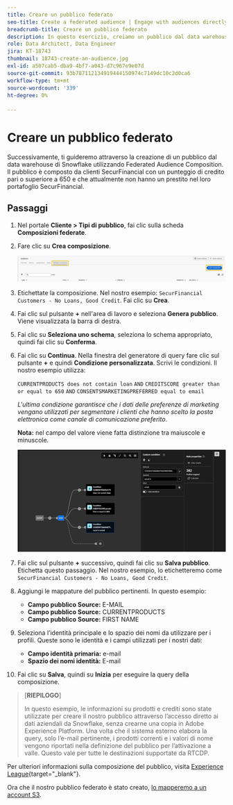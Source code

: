 ```yaml
---
title: Creare un pubblico federato
seo-title: Create a federated audience | Engage with audiences directly from your data warehouse using Federated Audience Composition
breadcrumb-title: Creare un pubblico federato
description: In questo esercizio, creiamo un pubblico dal data warehouse di Snowflake utilizzando Federated Audience Composition.
role: Data Architect, Data Engineer
jira: KT-18743
thumbnail: 18743-create-an-audience.jpg
exl-id: a507cab5-dba9-4bf7-a043-d7c967e9e07d
source-git-commit: 93b787112134919444150974c7149dc10c2d0ca6
workflow-type: tm+mt
source-wordcount: '339'
ht-degree: 0%

---
```


# Creare un pubblico federato

Successivamente, ti guideremo attraverso la creazione di un pubblico dal data warehouse di Snowflake utilizzando Federated Audience Composition. Il pubblico è composto da clienti SecurFinancial con un punteggio di credito pari o superiore a 650 e che attualmente non hanno un prestito nel loro portafoglio SecurFinancial.

## Passaggi

1. Nel portale **Cliente > Tipi di pubblico**, fai clic sulla scheda **Composizioni federate**.
2. Fare clic su **Crea composizione**.

   ![create-composition](assets/create-composition.png)

3. Etichettate la composizione. Nel nostro esempio: `SecurFinancial Customers - No Loans, Good Credit`. Fai clic su **Crea**.

4. Fai clic sul pulsante **+** nell&#39;area di lavoro e seleziona **Genera pubblico**. Viene visualizzata la barra di destra.

5. Fai clic su **Seleziona uno schema**, seleziona lo schema appropriato, quindi fai clic su **Conferma**.

6. Fai clic su **Continua**. Nella finestra del generatore di query fare clic sul pulsante **+** e quindi **Condizione personalizzata**. Scrivi le condizioni. Il nostro esempio utilizza:

   `CURRENTPRODUCTS does not contain loan`
   `AND`
   `CREDITSCORE greater than or equal to 650`
   `AND`
   `CONSENTSMARKETINGPREFERRED equal to email`

   *L&#39;ultima condizione garantisce che i dati delle preferenze di marketing vengano utilizzati per segmentare i clienti che hanno scelto la posta elettronica come canale di comunicazione preferito*.

   **Nota:** nel campo del valore viene fatta distinzione tra maiuscole e minuscole.

   ![generatore di query](assets/query-builder.png)

7. Fai clic sul pulsante **+** successivo, quindi fai clic su **Salva pubblico**. Etichetta questo passaggio. Nel nostro esempio, lo etichetteremo come `SecurFinancial Customers - No Loans, Good Credit`.

8. Aggiungi le mappature del pubblico pertinenti. In questo esempio:

   - **Campo pubblico Source:** E-MAIL
   - **Campo pubblico Source:** CURRENTPRODUCTS
   - **Campo pubblico Source:** FIRST NAME

9. Seleziona l’identità principale e lo spazio dei nomi da utilizzare per i profili. Queste sono le identità e i campi utilizzati per i nostri dati:

   - **Campo identità primaria:** e-mail
   - **Spazio dei nomi identità:** E-mail

10. Fai clic su **Salva**, quindi su **Inizia** per eseguire la query della composizione.

>[**RIEPILOGO**]
>
> In questo esempio, le informazioni su prodotti e crediti sono state utilizzate per creare il nostro pubblico attraverso l’accesso diretto ai dati aziendali da Snowflake, senza crearne una copia in Adobe Experience Platform. Una volta che il sistema esterno elabora la query, solo l’e-mail pertinente, i prodotti correnti e i valori di nome vengono riportati nella definizione del pubblico per l’attivazione a valle. Questo vale per tutte le destinazioni supportate da RTCDP.

Per ulteriori informazioni sulla composizione del pubblico, visita [Experience League](https://experienceleague.adobe.com/it/docs/federated-audience-composition/using/compositions/create-composition/create-composition){target="_blank"}.

Ora che il nostro pubblico federato è stato creato, [lo mapperemo a un account S3](map-federated-audience-to-s3.md).
